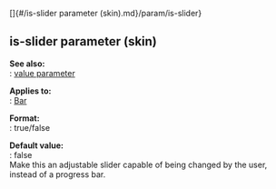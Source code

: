 []{#/is-slider parameter (skin).md}/param/is-slider}    
## is-slider parameter (skin)    
**See also:**    
:   [value parameter](/%7Bskin%7D/param/value)    
<!-- -->    
**Applies to:**    
:   [Bar](/%7Bskin%7D/control/bar)    
<!-- -->    
**Format:**    
:   true/false    
<!-- -->    
**Default value:**    
:   false    
Make this an adjustable slider capable of being changed by the user,    
instead of a progress bar.  